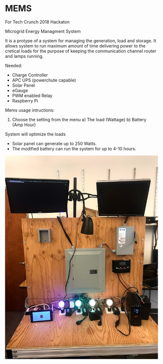 # MEMS
For Tech Crunch 2018 Hackaton

Microgrid Energy Managment System

It is a protype of a system for managing the generation, load and storage. 
It allows system to run maximum amount of time delivering power to the cretical loads for the purpose of keeping the communication channel router and lamps running. 

Needed:
* Charge Controller 
* APC UPS (powerchute capable)
* Solar Panel
* eGauge
* PWM enabled Relay
* Raspberry Pi


Mems usage intructions:

1. Choose the setting from the menu
  a) The load (Wattage)
  b) Battery (Amp Hour)

System will optimize the loads

* Solar panel can generate up to 250 Watts. 
* The modified battery can run the system for up to 4-10 hours. 

![MEMS Design](/MEMS.png)

